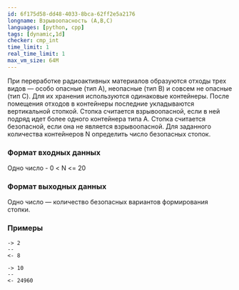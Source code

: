 ```yaml
---
id: 6f175d58-dd48-4033-8bca-62ff2e5a2176
longname: Взрывоопасность (A,B,C)
languages: [python, cpp]
tags: [dynamic,1d]
checker: cmp_int
time_limit: 1
real_time_limit: 1
max_vm_size: 64M
---
```



При переработке радиоактивных материалов образуются отходы трех видов — особо опасные (тип A), неопасные (тип B) и
совсем не опасные (тип C).
Для их хранения используются одинаковые контейнеры.
После помещения отходов в контейнеры последние укладываются вертикальной стопкой.
Стопка считается взрывоопасной, если в ней подряд идет более одного контейнера типа A.
Стопка считается безопасной, если она не является взрывоопасной.
Для заданного количества контейнеров N определить число безопасных стопок.

### Формат входных данных

Одно число - 0 < N <= 20

### Формат выходных данных

Одно число — количество безопасных вариантов формирования стопки.

### Примеры

```
-> 2
--
<- 8
```

```
-> 10
--
<- 24960
```
